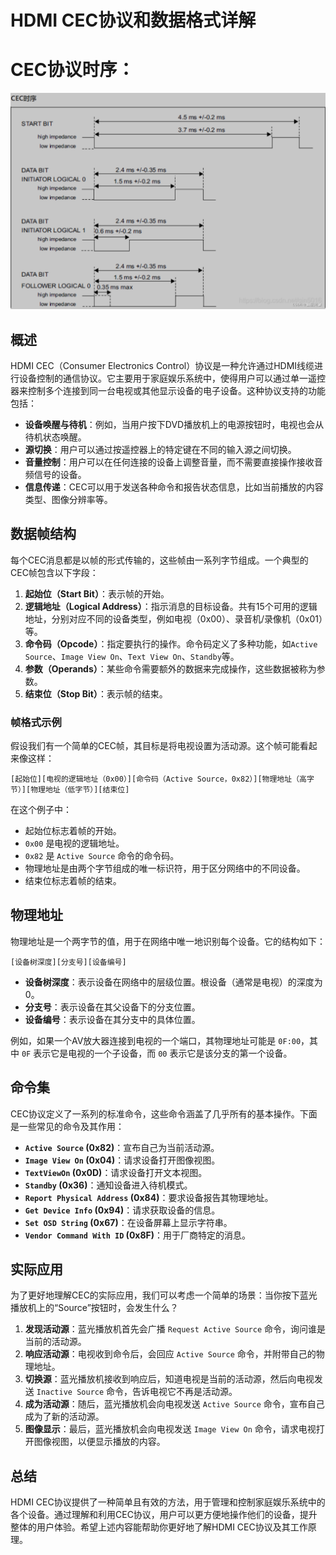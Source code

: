# HDMI CEC协议和数据格式详解

# CEC协议时序：

![cec logic](./cec.png)

## 概述

HDMI CEC（Consumer Electronics Control）协议是一种允许通过HDMI线缆进行设备控制的通信协议。它主要用于家庭娱乐系统中，使得用户可以通过单一遥控器来控制多个连接到同一台电视或其他显示设备的电子设备。这种协议支持的功能包括：

- **设备唤醒与待机**：例如，当用户按下DVD播放机上的电源按钮时，电视也会从待机状态唤醒。
- **源切换**：用户可以通过按遥控器上的特定键在不同的输入源之间切换。
- **音量控制**：用户可以在任何连接的设备上调整音量，而不需要直接操作接收音频信号的设备。
- **信息传递**：CEC可以用于发送各种命令和报告状态信息，比如当前播放的内容类型、图像分辨率等。

## 数据帧结构

每个CEC消息都是以帧的形式传输的，这些帧由一系列字节组成。一个典型的CEC帧包含以下字段：

1. **起始位（Start Bit）**：表示帧的开始。
2. **逻辑地址（Logical Address）**：指示消息的目标设备。共有15个可用的逻辑地址，分别对应不同的设备类型，例如电视（0x00）、录音机/录像机（0x01）等。
3. **命令码（Opcode）**：指定要执行的操作。命令码定义了多种功能，如`Active Source`、`Image View On`、`Text View On`、`Standby`等。
4. **参数（Operands）**：某些命令需要额外的数据来完成操作，这些数据被称为参数。
5. **结束位（Stop Bit）**：表示帧的结束。

### 帧格式示例

假设我们有一个简单的CEC帧，其目标是将电视设置为活动源。这个帧可能看起来像这样：

```
[起始位][电视的逻辑地址（0x00）][命令码（Active Source，0x82）][物理地址（高字节）][物理地址（低字节）][结束位]

```

在这个例子中：
- 起始位标志着帧的开始。
- `0x00` 是电视的逻辑地址。
- `0x82` 是 `Active Source` 命令的命令码。
- 物理地址是由两个字节组成的唯一标识符，用于区分网络中的不同设备。
- 结束位标志着帧的结束。

## 物理地址

物理地址是一个两字节的值，用于在网络中唯一地识别每个设备。它的结构如下：
```
[设备树深度][分支号][设备编号]

```


- **设备树深度**：表示设备在网络中的层级位置。根设备（通常是电视）的深度为0。
- **分支号**：表示设备在其父设备下的分支位置。
- **设备编号**：表示设备在其分支中的具体位置。

例如，如果一个AV放大器连接到电视的一个端口，其物理地址可能是 `0F:00`，其中 `0F` 表示它是电视的一个子设备，而 `00` 表示它是该分支的第一个设备。

## 命令集

CEC协议定义了一系列的标准命令，这些命令涵盖了几乎所有的基本操作。下面是一些常见的命令及其作用：

- **`Active Source` (0x82)**：宣布自己为当前活动源。
- **`Image View On` (0x04)**：请求设备打开图像视图。
- **`TextViewOn` (0x0D)**：请求设备打开文本视图。
- **`Standby` (0x36)**：通知设备进入待机模式。
- **`Report Physical Address` (0x84)**：要求设备报告其物理地址。
- **`Get Device Info` (0x94)**：请求获取设备的信息。
- **`Set OSD String` (0x67)**：在设备屏幕上显示字符串。
- **`Vendor Command With ID` (0x8F)**：用于厂商特定的消息。

## 实际应用

为了更好地理解CEC的实际应用，我们可以考虑一个简单的场景：当你按下蓝光播放机上的“Source”按钮时，会发生什么？

1. **发现活动源**：蓝光播放机首先会广播 `Request Active Source` 命令，询问谁是当前的活动源。
2. **响应活动源**：电视收到命令后，会回应 `Active Source` 命令，并附带自己的物理地址。
3. **切换源**：蓝光播放机接收到响应后，知道电视是当前的活动源，然后向电视发送 `Inactive Source` 命令，告诉电视它不再是活动源。
4. **成为活动源**：随后，蓝光播放机会向电视发送 `Active Source` 命令，宣布自己成为了新的活动源。
5. **图像显示**：最后，蓝光播放机会向电视发送 `Image View On` 命令，请求电视打开图像视图，以便显示播放的内容。

## 总结

HDMI CEC协议提供了一种简单且有效的方法，用于管理和控制家庭娱乐系统中的各个设备。通过理解和利用CEC协议，用户可以更方便地操作他们的设备，提升整体的用户体验。希望上述内容能帮助你更好地了解HDMI CEC协议及其工作原理。


